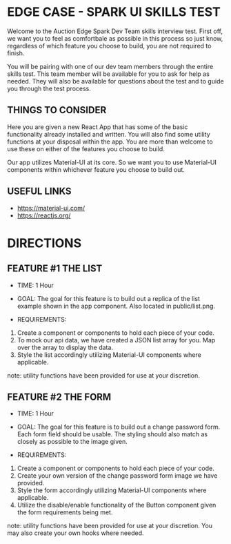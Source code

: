 # EDGE CASE - SPARK UI SKILLS TEST

Welcome to the Auction Edge Spark Dev Team skills interview test. First off, we want you to feel as comfortbale as possible in this process so just know, regardless of which feature you choose to build, you are not required to finish.

You will be pairing with one of our dev team members through the entire skills test. This team member will be available for you to ask for help as needed. They will also be available for questions about the test and to guide you through the test process.

## THINGS TO CONSIDER

Here you are given a new React App that has some of the basic functionality already installed and written. You will also find some utility functions at your disposal within the app. You are more than welcome to use these on either of the features you choose to build.

Our app utilizes Material-UI at its core. So we want you to use Material-UI components within whichever feature you choose to build out.

## USEFUL LINKS

- https://material-ui.com/
- https://reactjs.org/

# DIRECTIONS

## FEATURE #1 THE LIST

- TIME: 1 Hour
- GOAL:
  The goal for this feature is to build out a replica of the list example shown in the app component. Also located in public/list.png.

- REQUIREMENTS:

1. Create a component or components to hold each piece of your code.
2. To mock our api data, we have created a JSON list array for you. Map over the array to display the data.
3. Style the list accordingly utilizing Material-UI components where applicable.

note: utility functions have been provided for use at your discretion.

## FEATURE #2 THE FORM

- TIME: 1 Hour
- GOAL:
  The goal for this feature is to build out a change password form. Each form field should be usable. The styling should also match as closely as possible to the image given.

- REQUIREMENTS:

1. Create a component or components to hold each piece of your code.
2. Create your own version of the change password form image we have provided.
3. Style the form accordingly utilizing Material-UI components where applicable.
4. Utilize the disable/enable functionality of the Button component given the form requirements being met.

note: utility functions have been provided for use at your discretion. You may also create your own hooks where needed.
